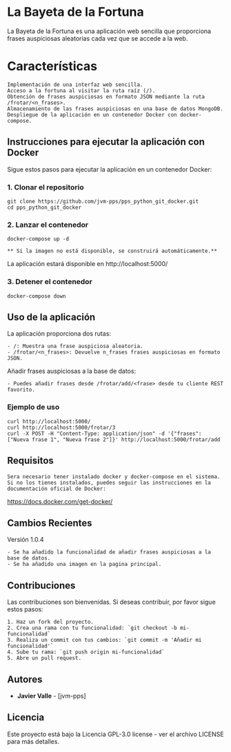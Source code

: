 # La Bayeta de la Fortuna

La Bayeta de la Fortuna es una aplicación web sencilla que proporciona frases auspiciosas aleatorias cada vez que se accede a la web.


# Características

    Implementación de una interfaz web sencilla.
    Acceso a la fortuna al visitar la ruta raíz (/).
    Obtención de frases auspiciosas en formato JSON mediante la ruta /frotar/<n_frases>.
    Almacenamiento de las frases auspiciosas en una base de datos MongoDB.
    Despliegue de la aplicación en un contenedor Docker con docker-compose.


## Instrucciones para ejecutar la aplicación con Docker

Sigue estos pasos para ejecutar la aplicación en un contenedor Docker:

### 1. Clonar el repositorio

    git clone https://github.com/jvm-pps/pps_python_git_docker.git
    cd pps_python_git_docker

### 2. Lanzar el contenedor

    docker-compose up -d

    ** Si la imagen no está disponible, se construirá automáticamente.**

La aplicación estará disponible en http://localhost:5000/

### 3. Detener el contenedor

    docker-compose down

## Uso de la aplicación

La aplicación proporciona dos rutas:

    - /: Muestra una frase auspiciosa aleatoria.
    - /frotar/<n_frases>: Devuelve n_frases frases auspiciosas en formato JSON.

Añadir frases auspiciosas a la base de datos:

    - Puedes añadir frases desde /frotar/add/<frase> desde tu cliente REST favorito.

### Ejemplo de uso

    curl http://localhost:5000/
    curl http://localhost:5000/frotar/3
    curl -X POST -H "Content-Type: application/json" -d '{"frases": ["Nueva frase 1", "Nueva frase 2"]}' http://localhost:5000/frotar/add

## Requisitos

    Sera necesario tener instalado docker y docker-compose en el sistema.
    Si no los tienes instalados, puedes seguir las instrucciones en la documentación oficial de Docker:
    
https://docs.docker.com/get-docker/

## Cambios Recientes
Versión 1.0.4

    - Se ha añadido la funcionalidad de añadir frases auspiciosas a la base de datos.
    - Se ha añadido una imagen en la pagina principal.

## Contribuciones

Las contribuciones son bienvenidas. Si deseas contribuir, por favor sigue estos pasos:

    1. Haz un fork del proyecto.
    2. Crea una rama con tu funcionalidad: `git checkout -b mi-funcionalidad`
    3. Realiza un commit con tus cambios: `git commit -m 'Añadir mi funcionalidad'`
    4. Sube tu rama: `git push origin mi-funcionalidad`
    5. Abre un pull request.

## Autores

-   **Javier Valle** - [jvm-pps]


## Licencia

Este proyecto está bajo la Licencia GPL-3.0 license - ver el archivo LICENSE para más detalles.


